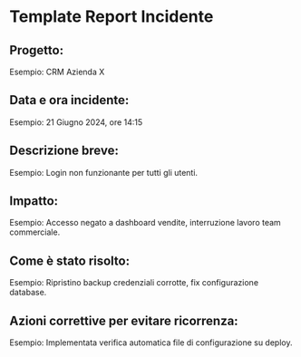 # Template Report Incidente

## Progetto:
Esempio: CRM Azienda X

## Data e ora incidente:
Esempio: 21 Giugno 2024, ore 14:15

## Descrizione breve:
Esempio: Login non funzionante per tutti gli utenti.

## Impatto:
Esempio: Accesso negato a dashboard vendite, interruzione lavoro team commerciale.

## Come è stato risolto:
Esempio: Ripristino backup credenziali corrotte, fix configurazione database.

## Azioni correttive per evitare ricorrenza:
Esempio: Implementata verifica automatica file di configurazione su deploy.